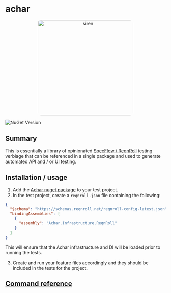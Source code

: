 # achar

<p align="center">
<img style="border-radius:10px;" alt="siren" width="300" src="https://github.com/user-attachments/assets/dbc036b1-406d-4faa-a571-cdea3f2968ed" />
</p>

![NuGet Version](https://img.shields.io/nuget/v/Achar?label=Achar)

## Summary
This is essentially a library of opinionated [SpecFlow / ReqnRoll](https://docs.reqnroll.net/latest/index.html) 
testing verbiage that can be referenced in a single package and used to generate
automated API and / or UI testing.

## Installation / usage
1. Add the [Achar nuget package](https://www.nuget.org/packages/Achar) to your test project.
2. In the test project, create a `reqnroll.json` file containing the following:
```json
{
  "$schema": "https://schemas.reqnroll.net/reqnroll-config-latest.json",
  "bindingAssemblies": [
    {
      "assembly": "Achar.Infrastructure.ReqnRoll"
    }
  ]
}
```
This will ensure that the Achar infrastructure and DI will be loaded prior to running the tests.


3. Create and run your feature files accordingly and they should be included in the tests for the project.

## [Command reference](https://github.com/gman-au/achar/blob/master/REFERENCE.md)